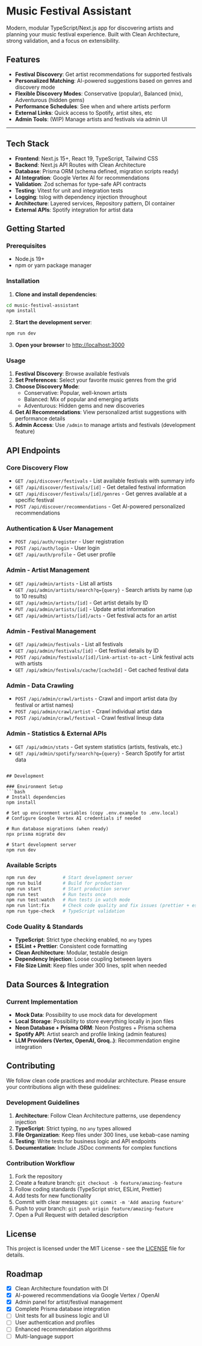 
# Music Festival Assistant

Modern, modular TypeScript/Next.js app for discovering artists and planning your music festival experience. Built with Clean Architecture, strong validation, and a focus on extensibility.

## Features

- **Festival Discovery**: Get artist recommendations for supported festivals
- **Personalized Matching**: AI-powered suggestions based on genres and discovery mode
- **Flexible Discovery Modes**: Conservative (popular), Balanced (mix), Adventurous (hidden gems)
- **Performance Schedules**: See when and where artists perform
- **External Links**: Quick access to Spotify, artist sites, etc
- **Admin Tools**: (WIP) Manage artists and festivals via admin UI

---

## Tech Stack

- **Frontend**: Next.js 15+, React 19, TypeScript, Tailwind CSS
- **Backend**: Next.js API Routes with Clean Architecture
- **Database**: Prisma ORM (schema defined, migration scripts ready)
- **AI Integration**: Google Vertex AI for recommendations
- **Validation**: Zod schemas for type-safe API contracts
- **Testing**: Vitest for unit and integration tests
- **Logging**: tslog with dependency injection throughout
- **Architecture**: Layered services, Repository pattern, DI container
- **External APIs**: Spotify integration for artist data

## Getting Started

### Prerequisites

- Node.js 19+ 
- npm or yarn package manager

### Installation

1. **Clone and install dependencies**:
```bash
cd music-festival-assistant
npm install
```

2. **Start the development server**:
```bash
npm run dev
```

3. **Open your browser** to [http://localhost:3000](http://localhost:3000)

### Usage

1. **Festival Discovery**: Browse available festivals
2. **Set Preferences**: Select your favorite music genres from the grid
3. **Choose Discovery Mode**: 
   - Conservative: Popular, well-known artists
   - Balanced: Mix of popular and emerging artists  
   - Adventurous: Hidden gems and new discoveries
4. **Get AI Recommendations**: View personalized artist suggestions with performance details
5. **Admin Access**: Use `/admin` to manage artists and festivals (development feature)

## API Endpoints

### Core Discovery Flow
- `GET /api/discover/festivals` - List available festivals with summary info
- `GET /api/discover/festivals/[id]` - Get detailed festival information
- `GET /api/discover/festivals/[id]/genres` - Get genres available at a specific festival
- `POST /api/discover/recommendations` - Get AI-powered personalized recommendations

### Authentication & User Management
- `POST /api/auth/register` - User registration
- `POST /api/auth/login` - User login  
- `GET /api/auth/profile` - Get user profile

### Admin - Artist Management
- `GET /api/admin/artists` - List all artists
- `GET /api/admin/artists/search?q={query}` - Search artists by name (up to 10 results)
- `GET /api/admin/artists/[id]` - Get artist details by ID
- `PUT /api/admin/artists/[id]` - Update artist information
- `GET /api/admin/artists/[id]/acts` - Get festival acts for an artist

### Admin - Festival Management  
- `GET /api/admin/festivals` - List all festivals
- `GET /api/admin/festivals/[id]` - Get festival details by ID
- `POST /api/admin/festivals/[id]/link-artist-to-act` - Link festival acts with artists
- `GET /api/admin/festivals/cache/[cacheId]` - Get cached festival data

### Admin - Data Crawling
- `POST /api/admin/crawl/artists` - Crawl and import artist data (by festival or artist names)
- `POST /api/admin/crawl/artist` - Crawl individual artist data
- `POST /api/admin/crawl/festival` - Crawl festival lineup data

### Admin - Statistics & External APIs
- `GET /api/admin/stats` - Get system statistics (artists, festivals, etc.)
- `GET /api/admin/spotify/search?q={query}` - Search Spotify for artist data
```

## Development

### Environment Setup
```bash
# Install dependencies
npm install

# Set up environment variables (copy .env.example to .env.local)
# Configure Google Vertex AI credentials if needed

# Run database migrations (when ready)
npx prisma migrate dev

# Start development server
npm run dev
```

### Available Scripts
```bash
npm run dev          # Start development server
npm run build        # Build for production
npm run start        # Start production server
npm run test         # Run tests once
npm run test:watch   # Run tests in watch mode
npm run lint:fix     # Check code quality and fix issues (prettier + eslint)
npm run type-check   # TypeScript validation
```

### Code Quality & Standards
- **TypeScript**: Strict type checking enabled, no `any` types
- **ESLint + Prettier**: Consistent code formatting
- **Clean Architecture**: Modular, testable design
- **Dependency Injection**: Loose coupling between layers
- **File Size Limit**: Keep files under 300 lines, split when needed

## Data Sources & Integration

### Current Implementation
- **Mock Data**: Possibility to use mock data for development
- **Local Storage**: Possibility to store everything locally in json files
- **Neon Database + Prisma ORM**: Neon Postgres + Prisma schema
- **Spotify API**: Artist search and profile linking (admin features)
- **LLM Providers (Vertex, OpenAI, Groq..)**: Recommendation engine integration


## Contributing

We follow clean code practices and modular architecture. Please ensure your contributions align with these guidelines:

### Development Guidelines
1. **Architecture**: Follow Clean Architecture patterns, use dependency injection
2. **TypeScript**: Strict typing, no `any` types allowed
3. **File Organization**: Keep files under 300 lines, use kebab-case naming
4. **Testing**: Write tests for business logic and API endpoints
5. **Documentation**: Include JSDoc comments for complex functions

### Contribution Workflow
1. Fork the repository
2. Create a feature branch: `git checkout -b feature/amazing-feature`
3. Follow coding standards (TypeScript strict, ESLint, Prettier)
4. Add tests for new functionality
5. Commit with clear messages: `git commit -m 'Add amazing feature'`
6. Push to your branch: `git push origin feature/amazing-feature`
7. Open a Pull Request with detailed description

## License

This project is licensed under the MIT License - see the [LICENSE](LICENSE) file for details.

## Roadmap
- [x] Clean Architecture foundation with DI
- [x] AI-powered recommendations via Google Vertex / OpenAI
- [x] Admin panel for artist/festival management
- [x] Complete Prisma database integration
- [ ] Unit tests for all business logic and UI
- [ ] User authentication and profiles
- [ ] Enhanced recommendation algorithms
- [ ] Multi-language support